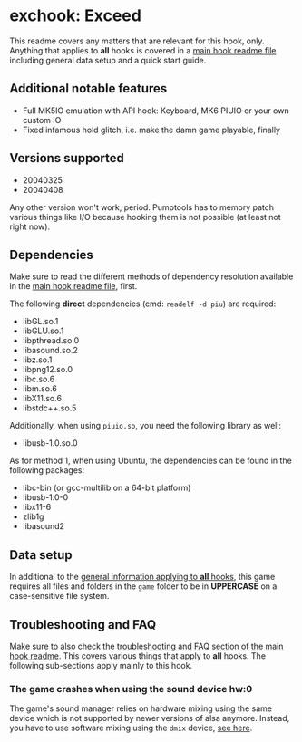 # exchook: Exceed
This readme covers any matters that are relevant for this hook, only. Anything that applies to **all** hooks is covered
in a [main hook readme file](../hook.md) including general data setup and a quick start guide.

## Additional notable features
* Full MK5IO emulation with API hook: Keyboard, MK6 PIUIO or your own custom IO
* Fixed infamous hold glitch, i.e. make the damn game playable, finally

## Versions supported
* 20040325
* 20040408

Any other version won't work, period. Pumptools has to memory patch various things like I/O because hooking them is not
possible (at least not right now).

## Dependencies
Make sure to read the different methods of dependency resolution available in the [main hook readme file](../hook.md),
first.

The following **direct** dependencies (cmd: `readelf -d piu`) are required:
* libGL.so.1
* libGLU.so.1
* libpthread.so.0
* libasound.so.2
* libz.so.1
* libpng12.so.0
* libc.so.6
* libm.so.6
* libX11.so.6
* libstdc++.so.5

Additionally, when using `piuio.so`, you need the following library as well:
* libusb-1.0.so.0

As for method 1, when using Ubuntu, the dependencies can be found in the following packages:
* libc-bin (or gcc-multilib on a 64-bit platform)
* libusb-1.0-0
* libx11-6
* zlib1g
* libasound2

## Data setup
In additional to the [general information applying to **all** hooks](../hook.md#data-setup), this game requires all
files and folders in the `game` folder to be in **UPPERCASE** on a case-sensitive file system.

## Troubleshooting and FAQ
Make sure to also check the
[troubleshooting and FAQ section of the main hook readme](../hook.md#troubleshooting-and-faq). This covers various
things that apply to **all** hooks. The following sub-sections apply mainly to this hook.

### The game crashes when using the sound device hw:0
The game's sound manager relies on hardware mixing using the same device which is not supported by newer versions of
alsa anymore. Instead, you have to use software mixing using the `dmix` device,
[see here](#the-game's-music-plays-too-fast-or-sounds-weird).